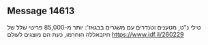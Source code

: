 ## Message 14613

טילי נ"ט, מטענים וטנדרים עם משגרים בבגאז':
יותר מ-85,000 פריטי שלל של חיזבאללה הוחרמו, כעת הם מוצגים לעולם
https://www.idf.il/260229

